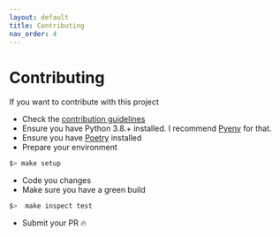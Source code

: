 ```yaml
---
layout: default
title: Contributing
nav_order: 4
---
```


# Contributing

If you want to contribute with this project

- Check the [contribution guidelines](https://github.com/dotanuki-labs/.github/blob/main/CONTRIBUTING.md)
- Ensure you have Python 3.8.+ installed. I recommend [Pyenv](https://github.com/pyenv/pyenv) for that.
- Ensure you have [Poetry](https://python-poetry.org/) installed
- Prepare your environment

```bash
$> make setup
```

- Code you changes
- Make sure you have a green build

```bash
$>  make inspect test
```

- Submit your PR 🔥
